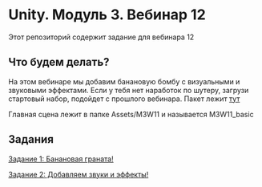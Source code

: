 # Unity. Модуль 3. Вебинар 12

Этот репозиторий содержит задание для вебинара 12

## Что будем делать?

На этом вебинаре мы добавим банановую бомбу с визуальными и звуковыми эффектами. Если у тебя нет наработок по шутеру, загрузи стартовый набор, подойдет с прошлого вебинара. Пакет лежит [тут](https://github.com/copetonrob/YP_Unity_M3_W11/blob/main/M3W11.unitypackage)

Главная сцена лежит в папке Assets/M3W11 и называется M3W11_basic

## Задания

[Задание 1: Банановая граната!](/Task1.md)

[Задание 2: Добавляем звуки и эффекты!](/Task2.md)

